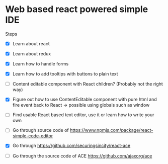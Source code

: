# Web based react powered simple IDE

Steps
- [X] Learn about react
- [X] Learn about redux
- [X] Learn how to handle forms
- [X] Learn how to add tooltips with buttons to plain text
- [ ] Content editable component with React children? (Probably not the right way)
- [X] Figure out how to use ContentEditable component with pure html and fire event back to React -> possible using globals such as window 
- [ ] Find usable React based text editor, use it or learn how to write your own
- [ ] Go through source code of https://www.npmjs.com/package/react-simple-code-editor
- [X] Go through https://github.com/securingsincity/react-ace
- [ ] Go through the source code of ACE https://github.com/ajaxorg/ace
 



